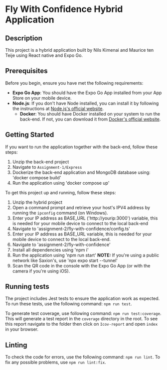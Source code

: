 # Fly With Confidence Hybrid Application

## Description

This project is a hybrid application built by Nils Kimenai and Maurice ten Teije
using React native and Expo Go.

## Prerequisites
Before you begin, ensure you have met the following requirements:

- **Expo Go App**: You should have the Expo Go App installed from your App Store on your mobile device. 
- **Node.js**: If you don't have Node installed, you can install it by following
  the instructions at
  [Node.js's official website](https://nodejs.org/en).
  - **Docker**: You should have Docker installed on your system to run the back-end. If not, you can
  download it from
  [Docker's official website](https://www.docker.com/products/docker-desktop/).

## Getting Started

If you want to run the application together with the back-end, follow these steps:
1. Unzip the back-end project
2. Navigate to `Assignment-1/Express`
3. Dockerize the back-end application and MongoDB database using: 'docker compose build'
4. Run the application using 'docker compose up'

To get this project up and running, follow these steps:

1. Unzip the hybrid project
2. Open a command prompt and retrieve your host's IPV4 address by running the `ipconfig` command (on Windows).
3. Enter your IP address as BASE_URL ('http://yourip:3000') variable, this is needed for your mobile device to connect to the local back-end
4. Navigate to 'assignment-2/fly-with-confidence/config.ts'
5. Enter your IP address as BASE_URL variable, this is needed for your mobile device to connect to the local back-end.
6. Navigate to 'assignment-2/fly-with-confidence' 
7. Install all dependencies using 'npm i'
8. Run the application using 'npm run start'
**NOTE:** If you're using a public network like Saxion's, use 'npx expo start --tunnel'
9. Scan the QR code in the console with the Expo Go App (or with the camera if you're using iOS).

## Running tests
The project includes Jest tests to ensure the application work as expected. To run these tests, use the following command:
`npm run test`.

To generate test coverage, use following command: `npm run test:coverage`. This will generate a test report in the `coverage` directory in the root. To see this report navigate to the folder then click on `Icov-report` and open `index` in your browser.

## Linting
To check the code for errors, use the following command: `npm run lint`. To fix any possible problems, use `npm run lint:fix`.